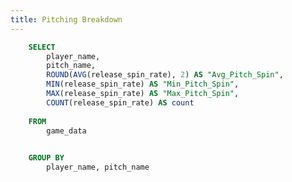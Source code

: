 ```yaml
---
title: Pitching Breakdown
---
```



```sql pitch_spin_agg
    SELECT 
        player_name,
        pitch_name, 
        ROUND(AVG(release_spin_rate), 2) AS "Avg_Pitch_Spin", 
        MIN(release_spin_rate) AS "Min_Pitch_Spin", 
        MAX(release_spin_rate) AS "Max_Pitch_Spin", 
        COUNT(release_spin_rate) AS count 
    
    FROM 
        game_data 
    

    GROUP BY 
        player_name, pitch_name
```

<BarChart 
    data={pitch_spin_agg}
    x=player_name
    y=Avg_Pitch_Spin
    series=pitch_name
/>
